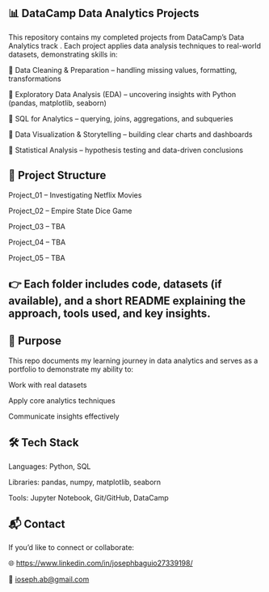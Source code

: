 ## 📊 DataCamp Data Analytics Projects

This repository contains my completed projects from DataCamp’s Data Analytics track
. Each project applies data analysis techniques to real-world datasets, demonstrating skills in:

🔹 Data Cleaning & Preparation – handling missing values, formatting, transformations

🔹 Exploratory Data Analysis (EDA) – uncovering insights with Python (pandas, matplotlib, seaborn)

🔹 SQL for Analytics – querying, joins, aggregations, and subqueries

🔹 Data Visualization & Storytelling – building clear charts and dashboards

🔹 Statistical Analysis – hypothesis testing and data-driven conclusions

## 📂 Project Structure

Project_01 – Investigating Netflix Movies

Project_02 – Empire State Dice Game

Project_03 – TBA

Project_04 – TBA

Project_05 – TBA

## 👉 Each folder includes code, datasets (if available), and a short README explaining the approach, tools used, and key insights.

## 🚀 Purpose

This repo documents my learning journey in data analytics and serves as a portfolio to demonstrate my ability to:

Work with real datasets

Apply core analytics techniques

Communicate insights effectively

## 🛠️ Tech Stack

Languages: Python, SQL

Libraries: pandas, numpy, matplotlib, seaborn

Tools: Jupyter Notebook, Git/GitHub, DataCamp

## 📬 Contact

If you’d like to connect or collaborate:

🌐 https://www.linkedin.com/in/josephbaguio27339198/

📧 ioseph.ab@gmail.com
